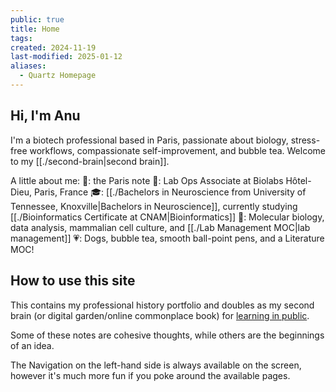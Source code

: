 ```yaml
---
public: true
title: Home
tags: 
created: 2024-11-19
last-modified: 2025-01-12
aliases:
  - Quartz Homepage
---
```

## Hi, I'm Anu
I'm a biotech professional based in Paris, passionate about biology, stress-free workflows, compassionate self-improvement, and bubble tea. Welcome to my [[./second-brain|second brain]].

A little about me:
📍: the Paris note
💼: Lab Ops Associate at Biolabs Hôtel-Dieu, Paris, France
🎓: [[./Bachelors in Neuroscience from University of Tennessee, Knoxville|Bachelors in Neuroscience]], currently studying [[./Bioinformatics Certificate at CNAM|Bioinformatics]]
💪: Molecular biology, data analysis, mammalian cell culture, and [[./Lab Management MOC|lab management]]
💗: Dogs, bubble tea, smooth ball-point pens, and a Literature MOC!

## How to use this site
This contains my professional history portfolio and doubles as my second brain (or digital garden/online commonplace book) for [learning in public](https://grow-self.com/learning-in-public/#:~:text=Learning%20in%20public%20is%20a%20growing%20trend%20and,you%E2%80%99re%20learning%20and%20making%20it%20accessible%20to%20others.).

Some of these notes are cohesive thoughts, while others are the beginnings of an idea.

The Navigation on the left-hand side is always available on the screen, however it's much more fun if you poke around the available pages. 